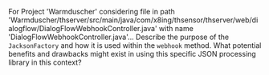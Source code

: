 For Project 'Warmduscher' considering file in path 'Warmduscher/thserver/src/main/java/com/x8ing/thsensor/thserver/web/dialogflow/DialogFlowWebhookController.java' with name 'DialogFlowWebhookController.java'...
Describe the purpose of the `JacksonFactory` and how it is used within the `webhook` method. What potential benefits and drawbacks might exist in using this specific JSON processing library in this context?